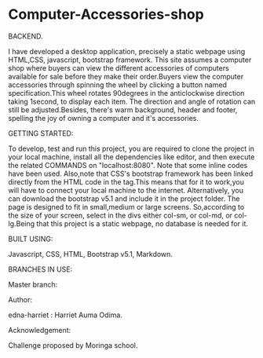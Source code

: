 # Computer-Accessories-shop

BACKEND.

I have developed a desktop application, precisely a static webpage using HTML,CSS, javascript, bootstrap framework. This site assumes a computer shop where buyers can view the different accessories of computers available for sale before they make their order.Buyers view the computer accessories through spinning the wheel by clicking a button named specification.This wheel rotates 90degrees in the anticlockwise direction taking 1second, to display each item. The direction and angle of rotation can still be adjusted.Besides, there's warm background, header and footer, spelling the joy of owning a computer and it's accessories.

GETTING STARTED:

To develop, test and run this project, you are required to clone the project in your local machine, install all the dependencies like editor, and then execute the related COMMANDS on "localhost:8080". Note that some inline codes have been used. Also,note that CSS's bootstrap framework has been linked directly from the HTML code in the <head>tag.This means that for it to work,you will have to connect your local machine to the internet. Alternatively, you can download the bootstrap v5.1 and include it in the project folder. The page is designed to fit in small,medium or large screens. So,according to the size of your screen, select in the divs either col-sm, or col-md, or col-lg.Being that this project is a static webpage, no database is needed for it. 

  
BUILT USING:
  
Javascript,
CSS,
HTML,
Bootstrap v5.1,
Markdown. 

BRANCHES IN USE:

Master branch:

Author:
  
edna-harriet : Harriet Auma Odima. 

Acknowledgement:
  
Challenge proposed by Moringa school. 


